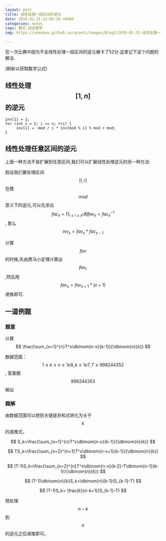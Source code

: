 ```yaml
---
layout: post
title: 线性处理一段区间的逆元
date: 2019-01-31 21:05:28 +0800
categories: notes
tags: 数论 组合数学
img: https://vexoben.github.io/assets/images/Blog2/2019-01-31-线性处理一段区间的逆元 .png

---
```


在一次比赛中因为不会线性处理一段区间的逆元被卡了52分.这里记下这个问题的解法.

(刷新以获取数学公式)

## **线性处理$$[1,n]$$的逆元**

```
inv[1] = 1;
for (int i = 2; i <= n; ++i) {
	 inv[i] = -mod / i * inv[mod % i] % mod + mod;
}
```

## **线性处理任意区间的逆元**

上面一种方法不易扩展到任意区间,我们可以扩展线性处理逆元的另一种方法:

假设我们要处理区间$$[l,r]$$在模$$mod$$意义下的逆元,可以先求出$$fac_x=\prod_{l≤i≤x}i和fav_x=fac_x^{-1}$$, 那么$$inv_x=fav_x*fac_{x-1}$$

计算$$fav$$的时候,先由费马小定理计算出$$fav_{r}$$,然后用$$fav_x=fav_{x+1}*(x+1)$$递推即可.

## **一道例题**

### **题意**

计算 $$ \frac{\sum_{x=1}^{n}T^x\dbinom{n-x}{k-1}}{\dbinom{n}{k}} $$

数据范围：$$1≤k≤n≤1e9,k≤1e7,T≤998244352$$, 答案模$$998244353$$输出

### **题解**

由数据范围可以想到关键是将和式转化为关于$$ k $$的递推式。

$$ S_k=\frac{\sum_{x=1}^{n}T^x\dbinom{n-x}{k-1}}{\dbinom{n}{k}} $$

$$ TS_k=\frac{\sum_{x=2}^{n+1}T^x\dbinom{n-x+1}{k-1}}{\dbinom{n}{k}} $$

$$ (T-1)S_k=\frac{\sum_{x=2}^{n}T^x\dbinom{n-x}{k-2}-T\dbinom{n-1}{k-1}}{\dbinom{n}{k}} $$

$$ (T-1)\dbinom{n}{k}S_k=\dbinom{n}{k-1}(S_{k-1}-T) $$

$$ (T-1)S_k= \frac{k}{n-k+1}(S_{k-1}-T) $$

预处理$$ n-k $$到$$ n $$的逆元之后递推即可。
